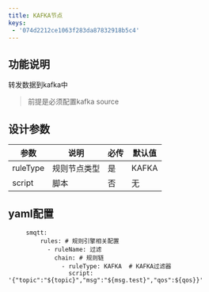```yaml
---
title: KAFKA节点
keys:
 - '074d2212ce1063f283da87832918b5c4'
---
```


## 功能说明

转发数据到kafka中
> 前提是必须配置kafka source

## 设计参数

|  参数   | 说明  | 必传  |默认值  |
|  ----  | ----  |----  |----  |
| ruleType  | 规则节点类型 |是 |KAFKA  |
| script| 脚本 |否 |无  |


## yaml配置

   ```
        smqtt:
            rules: # 规则引擎相关配置
              - ruleName: 过滤
                chain: # 规则链
                  - ruleType: KAFKA  # KAFKA过滤器
                    script:  '{"topic":"${topic}","msg":"${msg.test}","qos":${qos}}'
   ```